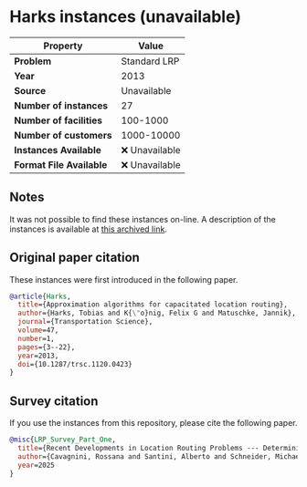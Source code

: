 # Harks instances (unavailable)

| Property    | Value |
| ----------- | ----- |
| **Problem** | Standard LRP |
| **Year**    | 2013 |
| **Source**  | Unavailable |
| **Number of instances** | 27 |
| **Number of facilities** | 100-1000 |
| **Number of customers** | 1000-10000 |
| **Instances Available** | ❌ Unavailable |
| **Format File Available** | ❌ Unavailable |

## Notes

It was not possible to find these instances on-line.
A description of the instances is available at [this archived link](https://web.archive.org/web/20201204050337/https:/www.coga.tu-berlin.de/v_menue/download_media/clrlib).

## Original paper citation

These instances were first introduced in the following paper.

```bib
@article{Harks,
  title={Approximation algorithms for capacitated location routing},
  author={Harks, Tobias and K{\"o}nig, Felix G and Matuschke, Jannik},
  journal={Transportation Science},
  volume=47,
  number=1,
  pages={3--22},
  year=2013,
  doi={10.1287/trsc.1120.0423}
}
```

## Survey citation

If you use the instances from this repository, please cite the following paper.

```bib
@misc{LRP_Survey_Part_One,
  title={Recent Developments in Location Routing Problems --- Deterministic, single-echelon, single-objective, single-period problems},
  author={Cavagnini, Rossana and Santini, Alberto and Schneider, Michael},
  year=2025
}
```
